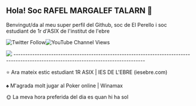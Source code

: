 ## Hola! Soc RAFEL MARGALEF TALARN 👋

Benvingut/da al meu super perfil del Github, soc de El Perello i soc estudiant de 1r d'ASIX de l'institut de l'ebre

![Twitter Follow](https://img.shields.io/twitter/follow/RAAAFAAA?color=%231DA1F2&logo=twitter&style=for-the-badge)![YouTube Channel Views](https://img.shields.io/youtube/channel/views/UCgY67eW3VWSP2tgys_egydA?color=%23FF0000&logo=youtube&style=social)

<img src="https://media2.giphy.com/media/5xwdcOc1fORdu4KsFU/giphy.gif?cid=790b7611e0eae19ceefe822efb46479ffe6bd3525974f3df&rid=giphy.gif&ct=g">
--------------------------------------------------------------------------------------------------------------------------------------

⭐ Ara mateix estic estudiant 1R ASIX | IES DE L'EBRE (iesebre.com) 

♠️ M'agrada molt jugar al Poker online | Winamax 

🌞 La meva hora preferida del dia es quan hi ha sol



